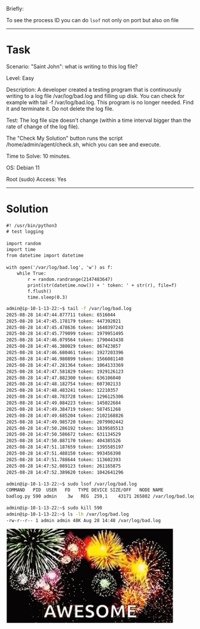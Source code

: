 Briefly:

To see the process ID you can do `lsof` not only on port but also on file

---
# Task

Scenario: "Saint John": what is writing to this log file?

Level: Easy

Description: A developer created a testing program that is continuously writing to a log file /var/log/bad.log and filling up disk. You can check for example with tail -f /var/log/bad.log.
This program is no longer needed. Find it and terminate it. Do not delete the log file.

Test: The log file size doesn't change (within a time interval bigger than the rate of change of the log file).

The "Check My Solution" button runs the script /home/admin/agent/check.sh, which you can see and execute.

Time to Solve: 10 minutes.

OS: Debian 11

Root (sudo) Access: Yes

---

# Solution
```python3
#! /usr/bin/python3
# test logging

import random
import time
from datetime import datetime

with open('/var/log/bad.log', 'w') as f:
    while True:
        r = random.randrange(2147483647)
        print(str(datetime.now()) + ' token: ' + str(r), file=f)
        f.flush()
        time.sleep(0.3)
```

```bash
admin@ip-10-1-13-22:~$ tail -f /var/log/bad.log
2025-08-28 14:47:44.877711 token: 6516044
2025-08-28 14:47:45.178179 token: 447392021
2025-08-28 14:47:45.478636 token: 1640397243
2025-08-28 14:47:45.779099 token: 1979951495
2025-08-28 14:47:46.079564 token: 1790443438
2025-08-28 14:47:46.380029 token: 867423857
2025-08-28 14:47:46.680461 token: 1927203396
2025-08-28 14:47:46.980899 token: 1566081140
2025-08-28 14:47:47.281364 token: 1064133369
2025-08-28 14:47:47.581829 token: 1929126123
2025-08-28 14:47:47.882300 token: 636106040
2025-08-28 14:47:48.182754 token: 607302133
2025-08-28 14:47:48.483241 token: 12210357
2025-08-28 14:47:48.783728 token: 1296125306
2025-08-28 14:47:49.084223 token: 145022684
2025-08-28 14:47:49.384719 token: 587451268
2025-08-28 14:47:49.685204 token: 2102168826
2025-08-28 14:47:49.985720 token: 2079902442
2025-08-28 14:47:50.286192 token: 1839585513
2025-08-28 14:47:50.586672 token: 631134529
2025-08-28 14:47:50.887170 token: 404385526
2025-08-28 14:47:51.187659 token: 1395585197
2025-08-28 14:47:51.488150 token: 993456398
2025-08-28 14:47:51.788644 token: 113602393
2025-08-28 14:47:52.089123 token: 261165875
2025-08-28 14:47:52.389620 token: 1042641296
```

```bash
admin@ip-10-1-13-22:~$ sudo lsof /var/log/bad.log
COMMAND   PID  USER   FD   TYPE DEVICE SIZE/OFF   NODE NAME
badlog.py 590 admin    3w   REG  259,1    43171 265802 /var/log/bad.log
```

```bash
admin@ip-10-1-13-22:~$ sudo kill 590
admin@ip-10-1-13-22:~$ ls -lh /var/log/bad.log
-rw-r--r-- 1 admin admin 48K Aug 28 14:48 /var/log/bad.log
```

![img.png](img.png)